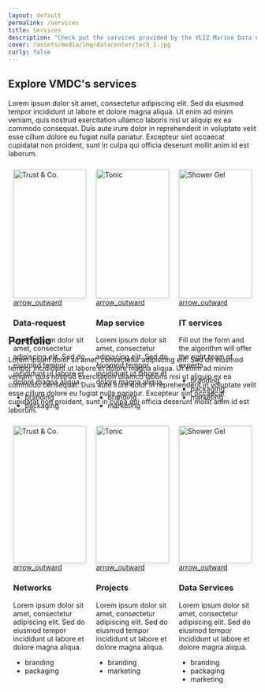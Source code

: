 ```yaml
---
layout: default
permalink: /services
title: Services
description: "Check put the services provided by the VLIZ Marine Data Centre. We offer a range of services to support the FAIR principles of data management. Learn more about our services and how they can help you in your research."
cover: /assets/media/img/datacenter/tech_1.jpg
curly: false
---
```


<link rel="stylesheet" href="https://fonts.googleapis.com/css2?family=Material+Symbols+Outlined:opsz,wght,FILL,GRAD@24,400,0,0" />
<section>
  <h2>Explore VMDC's services</h2>
  <p>Lorem ipsum dolor sit amet, consectetur adipiscing elit. Sed do eiusmod tempor incididunt ut labore et dolore magna aliqua. Ut enim ad minim veniam, quis nostrud exercitation ullamco laboris nisi ut aliquip ex ea commodo consequat. Duis aute irure dolor in reprehenderit in voluptate velit esse cillum dolore eu fugiat nulla pariatur. Excepteur sint occaecat cupidatat non proident, sunt in culpa qui officia deserunt mollit anim id est laborum.</p>

  <div class="container">
    <div class="card">
      <div class="card-inner" style="--clr:#fff;">
        <div class="box">
          <div class="imgBox">
            <img src="https://images.unsplash.com/photo-1601049676869-702ea24cfd58?q=80&w=2073&auto=format&fit=crop&ixlib=rb-4.0.3&ixid=M3wxMjA3fDB8MHxwaG90by1wYWdlfHx8fGVufDB8fHx8fA%3D%3D" alt="Trust & Co."  width="400">
          </div>
          <div class="icon">
            <a href="#" class="iconBox"> <span class="material-symbols-outlined">
                arrow_outward
              </span></a>
          </div>
        </div>
      </div>
      <div class="content">
        <h3>Data-request</h3>
        <p>Lorem ipsum dolor sit amet, consectetur adipiscing elit. Sed do eiusmod tempor incididunt ut labore et dolore magna aliqua. </p>
        <ul>
          <li style="--clr-tag:#d3b19a;" class="branding">branding</li>
          <li style="--clr-tag:#70b3b1;" class="packaging">packaging</li>
        </ul>
      </div>
    </div>
    <div class="card">
      <div class="card-inner" style="--clr:#fff;">
        <div class="box">
          <div class="imgBox">
            <img src="https://images.unsplash.com/photo-1613235788366-270e7ac489f3?q=80&w=2070&auto=format&fit=crop&ixlib=rb-4.0.3&ixid=M3wxMjA3fDB8MHxwaG90by1wYWdlfHx8fGVufDB8fHx8fA%3D%3D" alt="Tonic"  width="400">
          </div>
          <div class="icon">
            <a href="#" class="iconBox"> <span class="material-symbols-outlined">
                arrow_outward
              </span></a>
          </div>
        </div>
      </div>
      <div class="content">
        <h3>Map service</h3>
        <p>Lorem ipsum dolor sit amet, consectetur adipiscing elit. Sed do eiusmod tempor incididunt ut labore et dolore magna aliqua.</p>
        <ul>
          <li style="--clr-tag:#d3b19a;" class="branding">branding</li>
          <li style="--clr-tag:#d05fa2;" class="marketing">marketing</li>
        </ul>
      </div>
    </div>
    <div class="card">
      <div class="card-inner" style="--clr:#fff;">
        <div class="box">
          <div class="imgBox">
            <img src="https://images.unsplash.com/photo-1673847401561-fcd75a7888c5?q=80&w=2070&auto=format&fit=crop&ixlib=rb-4.0.3&ixid=M3wxMjA3fDB8MHxwaG90by1wYWdlfHx8fGVufDB8fHx8fA%3D%3D" alt="Shower Gel"  width="400">
          </div>
          <div class="icon">
            <a href="#" class="iconBox"> <span class="material-symbols-outlined">
                arrow_outward
              </span></a>
          </div>
        </div>
      </div>
      <div class="content">
        <h3>IT services</h3>
        <p>Fill out the form and the algorithm will offer the right team of experts</p>
        <ul>
          <li style="--clr-tag:#d3b19a;" class="branding">branding</li>
          <li style="--clr-tag:#70b3b1;" class="packaging">packaging</li>
          <li style="--clr-tag:#d05fa2;" class="marketing">marketing</li>
        </ul>
      </div>
    </div>
  </div>

<br>
<br>
   <h2>Portfolio</h2>
  <p>Lorem ipsum dolor sit amet, consectetur adipiscing elit. Sed do eiusmod tempor incididunt ut labore et dolore magna aliqua. Ut enim ad minim veniam, quis nostrud exercitation ullamco laboris nisi ut aliquip ex ea commodo consequat. Duis aute irure dolor in reprehenderit in voluptate velit esse cillum dolore eu fugiat nulla pariatur. Excepteur sint occaecat cupidatat non proident, sunt in culpa qui officia deserunt mollit anim id est laborum.</p>

  <div class="container">
    <div class="card">
      <div class="card-inner" style="--clr:#fff;">
        <div class="box">
          <div class="imgBox">
            <img src="https://images.unsplash.com/photo-1601049676869-702ea24cfd58?q=80&w=2073&auto=format&fit=crop&ixlib=rb-4.0.3&ixid=M3wxMjA3fDB8MHxwaG90by1wYWdlfHx8fGVufDB8fHx8fA%3D%3D" alt="Trust & Co."  width="400">
          </div>
          <div class="icon">
            <a href="#" class="iconBox"> <span class="material-symbols-outlined">
                arrow_outward
              </span></a>
          </div>
        </div>
      </div>
      <div class="content">
        <h3>Networks</h3>
        <p>Lorem ipsum dolor sit amet, consectetur adipiscing elit. Sed do eiusmod tempor incididunt ut labore et dolore magna aliqua.</p>
        <ul>
          <li style="--clr-tag:#d3b19a;" class="branding">branding</li>
          <li style="--clr-tag:#70b3b1;" class="packaging">packaging</li>
        </ul>
      </div>
    </div>
    <div class="card">
      <div class="card-inner" style="--clr:#fff;">
        <div class="box">
          <div class="imgBox">
            <img src="https://images.unsplash.com/photo-1613235788366-270e7ac489f3?q=80&w=2070&auto=format&fit=crop&ixlib=rb-4.0.3&ixid=M3wxMjA3fDB8MHxwaG90by1wYWdlfHx8fGVufDB8fHx8fA%3D%3D" alt="Tonic"  width="400">
          </div>
          <div class="icon">
            <a href="#" class="iconBox"> <span class="material-symbols-outlined">
                arrow_outward
              </span></a>
          </div>
        </div>
      </div>
      <div class="content">
        <h3>Projects</h3>
        <p>Lorem ipsum dolor sit amet, consectetur adipiscing elit. Sed do eiusmod tempor incididunt ut labore et dolore magna aliqua.</p>
        <ul>
          <li style="--clr-tag:#d3b19a;" class="branding">branding</li>
          <li style="--clr-tag:#d05fa2;" class="marketing">marketing</li>
        </ul>
      </div>
    </div>
    <div class="card">
      <div class="card-inner" style="--clr:#fff;">
        <div class="box">
          <div class="imgBox">
            <img src="https://images.unsplash.com/photo-1673847401561-fcd75a7888c5?q=80&w=2070&auto=format&fit=crop&ixlib=rb-4.0.3&ixid=M3wxMjA3fDB8MHxwaG90by1wYWdlfHx8fGVufDB8fHx8fA%3D%3D" alt="Shower Gel"  width="400">
          </div>
          <div class="icon">
            <a href="#" class="iconBox"> <span class="material-symbols-outlined">
                arrow_outward
              </span></a>
          </div>
        </div>
      </div>
      <div class="content">
        <h3>Data Services</h3>
        <p>Lorem ipsum dolor sit amet, consectetur adipiscing elit. Sed do eiusmod tempor incididunt ut labore et dolore magna aliqua.</p>
        <ul>
          <li style="--clr-tag:#d3b19a;" class="branding">branding</li>
          <li style="--clr-tag:#70b3b1;" class="packaging">packaging</li>
          <li style="--clr-tag:#d05fa2;" class="marketing">marketing</li>
        </ul>
      </div>
    </div>
  </div>
</section>

<style>
.container {
  display: flex;
  flex-wrap: wrap;
  justify-content: space-between;
}

.card {
  flex: 1 1 calc(33% - 20px);
  margin: 10px;
  box-shadow: 0 2px 10px rgba(0, 0, 0, 0.1);
}

.imgBox img {
  width: 100%;
  height: auto;
}
</style>


